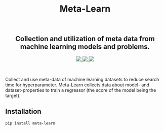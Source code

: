 <h1 align="center">
Meta-Learn
</h1>

<br>


<h2 align="center">Collection and utilization of meta data from machine learning models and problems.</h3>


<p align="center">
 
  <a href="https://app.codacy.com/project/SimonBlanke/Meta-Learn/dashboard">
    <img src="https://img.shields.io/codacy/grade/5e0a686cef8b447bbe70a8eb42be6b2e?style=for-the-badge&logo=codacy">
  </a>

  <a href="https://codeclimate.com/github/SimonBlanke/Meta-Learn">
    <img src="https://img.shields.io/codeclimate/maintainability/SimonBlanke/Meta-Learn?style=for-the-badge&logo=code-climate">
  </a>

  <a href="https://www.codefactor.io/repository/github/simonblanke/meta-learn">
    <img src="https://img.shields.io/codefactor/grade/github/SimonBlanke/Meta-Learn?label=code%20factor&style=for-the-badge">
  </a>
  
</p>

<br>

Collect and use meta-data of machine learning datasets to reduce search time for hyperparameter. Meta-Learn collects data about model- and dataset-properties to train a regressor (the score of the model being the target).


## Installation
```console
pip install meta-learn
```

